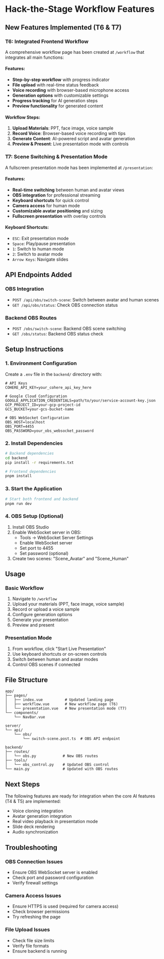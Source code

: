 # Hack-the-Stage Workflow Features

## New Features Implemented (T6 & T7)

### T6: Integrated Frontend Workflow
A comprehensive workflow page has been created at `/workflow` that integrates all main functions:

#### Features:
- **Step-by-step workflow** with progress indicator
- **File upload** with real-time status feedback
- **Voice recording** with browser-based microphone access
- **Generation options** with customizable settings
- **Progress tracking** for AI generation steps
- **Preview functionality** for generated content

#### Workflow Steps:
1. **Upload Materials**: PPT, face image, voice sample
2. **Record Voice**: Browser-based voice recording with tips
3. **Generate Content**: AI-powered script and avatar generation
4. **Preview & Present**: Live presentation mode with controls

### T7: Scene Switching & Presentation Mode
A fullscreen presentation mode has been implemented at `/presentation`:

#### Features:
- **Real-time switching** between human and avatar views
- **OBS integration** for professional streaming
- **Keyboard shortcuts** for quick control
- **Camera access** for human mode
- **Customizable avatar positioning** and sizing
- **Fullscreen presentation** with overlay controls

#### Keyboard Shortcuts:
- `ESC`: Exit presentation mode
- `Space`: Play/pause presentation
- `1`: Switch to human mode
- `2`: Switch to avatar mode
- `Arrow Keys`: Navigate slides

## API Endpoints Added

### OBS Integration
- `POST /api/obs/switch-scene`: Switch between avatar and human scenes
- `GET /api/obs/status`: Check OBS connection status

### Backend OBS Routes
- `POST /obs/switch-scene`: Backend OBS scene switching
- `GET /obs/status`: Backend OBS status check

## Setup Instructions

### 1. Environment Configuration
Create a `.env` file in the `backend/` directory with:

```env
# API Keys
COHERE_API_KEY=your_cohere_api_key_here

# Google Cloud Configuration
GOOGLE_APPLICATION_CREDENTIALS=path/to/your/service-account-key.json
GCP_PROJECT_ID=your-gcp-project-id
GCS_BUCKET=your-gcs-bucket-name

# OBS WebSocket Configuration
OBS_HOST=localhost
OBS_PORT=4455
OBS_PASSWORD=your_obs_websocket_password
```

### 2. Install Dependencies
```bash
# Backend dependencies
cd backend
pip install -r requirements.txt

# Frontend dependencies
pnpm install
```

### 3. Start the Application
```bash
# Start both frontend and backend
pnpm run dev
```

### 4. OBS Setup (Optional)
1. Install OBS Studio
2. Enable WebSocket server in OBS:
   - Tools → WebSocket Server Settings
   - Enable WebSocket server
   - Set port to 4455
   - Set password (optional)
3. Create two scenes: "Scene_Avatar" and "Scene_Human"

## Usage

### Basic Workflow
1. Navigate to `/workflow`
2. Upload your materials (PPT, face image, voice sample)
3. Record or upload a voice sample
4. Configure generation options
5. Generate your presentation
6. Preview and present

### Presentation Mode
1. From workflow, click "Start Live Presentation"
2. Use keyboard shortcuts or on-screen controls
3. Switch between human and avatar modes
4. Control OBS scenes if connected

## File Structure

```
app/
├── pages/
│   ├── index.vue          # Updated landing page
│   ├── workflow.vue       # New workflow page (T6)
│   └── presentation.vue   # New presentation mode (T7)
└── components/
    └── NavBar.vue

server/
└── api/
    └── obs/
        └── switch-scene.post.ts  # OBS API endpoint

backend/
├── routes/
│   └── obs.py            # New OBS routes
├── tools/
│   └── obs_control.py    # Updated OBS control
└── main.py               # Updated with OBS routes
```

## Next Steps

The following features are ready for integration when the core AI features (T4 & T5) are implemented:

- Voice cloning integration
- Avatar generation integration
- Real video playback in presentation mode
- Slide deck rendering
- Audio synchronization

## Troubleshooting

### OBS Connection Issues
- Ensure OBS WebSocket server is enabled
- Check port and password configuration
- Verify firewall settings

### Camera Access Issues
- Ensure HTTPS is used (required for camera access)
- Check browser permissions
- Try refreshing the page

### File Upload Issues
- Check file size limits
- Verify file formats
- Ensure backend is running

